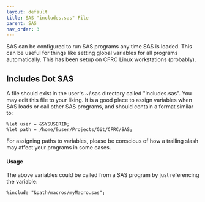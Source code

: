 ```yaml
---
layout: default
title: SAS "includes.sas" File
parent: SAS
nav_order: 3
---
```


SAS can be configured to run SAS programs any time SAS is loaded. This
can be useful for things like setting global variables for all programs
automatically. This has been setup on CFRC Linux workstations
(probably).

## Includes Dot SAS

A file should exist in the user's \~/.sas directory called
"includes.sas". You may edit this file to your liking. It is a good
place to assign variables when SAS loads or call other SAS programs, and
should contain a format similar to:

    %let user = &SYSUSERID;
    %let path = /home/&user/Projects/Git/CFRC/SAS;

For assigning paths to variables, please be conscious of how a trailing
slash may affect your programs in some cases.

#### Usage

The above variables could be called from a SAS program by just
referencing the variable:

    %include "&path/macros/myMacro.sas";
